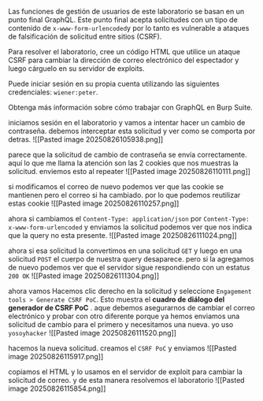 Las funciones de gestión de usuarios de este laboratorio se basan en un punto final GraphQL. Este punto final acepta solicitudes con un tipo de contenido de `x-www-form-urlencoded`y por lo tanto es vulnerable a ataques de falsificación de solicitud entre sitios (CSRF).

Para resolver el laboratorio, cree un código HTML que utilice un ataque CSRF para cambiar la dirección de correo electrónico del espectador y luego cárguelo en su servidor de exploits.

Puede iniciar sesión en su propia cuenta utilizando las siguientes credenciales: `wiener:peter`.

Obtenga más información sobre cómo trabajar con GraphQL en Burp Suite.

iniciamos sesión en el laboratorio y vamos a intentar hacer un cambio de contraseña. debemos interceptar esta solicitud y ver como se comporta por detras.
![[Pasted image 20250826105938.png]]

parece que la solicitud de cambio de contraseña se envía correctamente. aquí lo que me llama la atención son las 2 cookies que nos muestras la solicitud. enviemos esto al repeater
![[Pasted image 20250826110111.png]]

si modificamos el correo de nuevo podemos ver que las cookie se mantienen pero el correo si ha cambiado. por lo que podemos reutilizar estas cookie
![[Pasted image 20250826110257.png]]

ahora si cambiamos el `Content-Type: application/json` por `Content-Type: x-www-form-urlencoded` y enviamos la solicitud podemos ver que nos indica que la query no esta presente.
![[Pasted image 20250826111024.png]]

ahora si esa solicitud la convertimos en una solicitud `GET` y luego en una solicitud `POST` el cuerpo de nuestra query desaparece. pero si la agregamos de nuevo podemos ver que el servidor sigue respondiendo con un estatus `200 OK` 
![[Pasted image 20250826111304.png]]

ahora vamos Hacemos clic derecho en la solicitud y seleccione `Engagement tools > Generate CSRF PoC`. Esto muestra el **cuadro de diálogo del generador de CSRF PoC** . aque debemos asegurarnos de cambiar el correo electrónico y probar con otro diferente porque ya hemos enviamos una solicitud de cambio para el primero y necesitamos una nueva. yo uso `yosoyhacker`
![[Pasted image 20250826111520.png]]

hacemos la nueva solicitud. creamos el `CSRF PoC` y enviamos
![[Pasted image 20250826115917.png]]

copiamos el HTML y lo usamos en el servidor de exploit para cambiar la solicitud de correo. y de esta manera resolvemos el laboratorio 
![[Pasted image 20250826115854.png]]